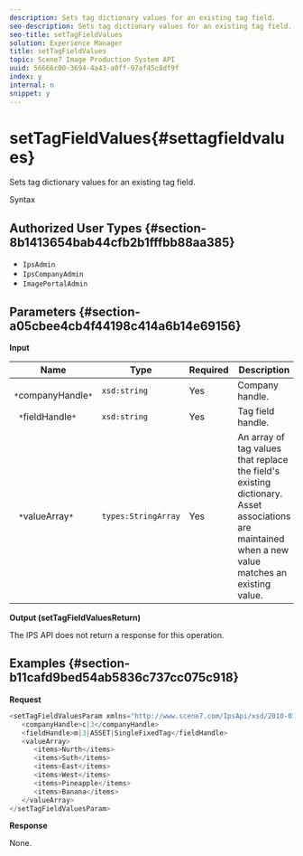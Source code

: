 ```yaml
---
description: Sets tag dictionary values for an existing tag field.
seo-description: Sets tag dictionary values for an existing tag field.
seo-title: setTagFieldValues
solution: Experience Manager
title: setTagFieldValues
topic: Scene7 Image Production System API
uuid: 56666c00-3694-4a43-a0ff-97af45c8df9f
index: y
internal: n
snippet: y
---
```


# setTagFieldValues{#settagfieldvalues}

Sets tag dictionary values for an existing tag field.

 Syntax 

## Authorized User Types {#section-8b1413654bab44cfb2b1fffbb88aa385}

* `IpsAdmin` 
* `IpsCompanyAdmin` 
* `ImagePortalAdmin`

## Parameters {#section-a05cbee4cb4f44198c414a6b14e69156}

**Input** 

|  Name  | Type  | Required  | Description  |
|---|---|---|---|
|  ` *`companyHandle`*`  | `xsd:string`  | Yes  | Company handle.  |
|  ` *`fieldHandle`*`  | `xsd:string`  | Yes  | Tag field handle.  |
|  ` *`valueArray`*`  | `types:StringArray`  | Yes  | An array of tag values that replace the field's existing dictionary. Asset associations are maintained when a new value matches an existing value.  |

**Output (setTagFieldValuesReturn)**

The IPS API does not return a response for this operation.

## Examples {#section-b11cafd9bed54ab5836c737cc075c918}

**Request** 

```java
<setTagFieldValuesParam xmlns="http://www.scene7.com/IpsApi/xsd/2010-01-31">
   <companyHandle>c|3</companyHandle>
   <fieldHandle>m|3|ASSET|SingleFixedTag</fieldHandle>
   <valueArray>
      <items>Nurth</items>
      <items>Suth</items>
      <items>East</items>
      <items>West</items>
      <items>Pineapple</items>
      <items>Banana</items>
   </valueArray>
</setTagFieldValuesParam>
```

**Response**

None. 
